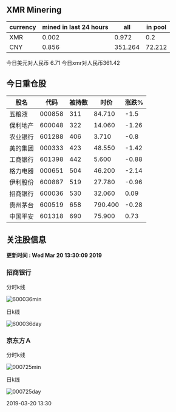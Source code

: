 ## XMR Minering

|currency|mined in last 24 hours|all|in pool|
|---|---|---|---|
|XMR|0.002|0.972|0.2|
|CNY|0.856|351.264|72.212|

今日美元对人民币 6.71	今日xmr对人民币361.42


## 今日重仓股 

|股名|代码|被持数|时价|涨跌%|
|---|---|---|---|---|
|五粮液|000858|311|84.710|-1.5|
|保利地产|600048|322|14.060|-1.26|
|农业银行|601288|406|3.710|-0.8|
|美的集团|000333|423|48.550|-1.42|
|工商银行|601398|442|5.600|-0.88|
|格力电器|000651|504|46.200|-2.14|
|伊利股份|600887|519|27.780|-0.96|
|招商银行|600036|530|32.060|0.09|
|贵州茅台|600519|658|790.400|-0.28|
|中国平安|601318|690|75.900|0.73|

## 关注股信息
**更新时间 : Wed Mar 20 13:30:09 2019**
### 招商银行 
分时k线

![600036min](http://image.sinajs.cn/newchart/min/n/sh600036.gif)

日k线

![600036day](http://image.sinajs.cn/newchart/daily/n/sh600036.gif)

### 京东方Ａ 
分时k线

![000725min](http://image.sinajs.cn/newchart/min/n/sz000725.gif)

日k线

![000725day](http://image.sinajs.cn/newchart/daily/n/sz000725.gif)

2019-03-20 13:30